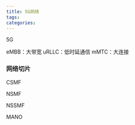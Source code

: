 ```yaml
---
title: 5G网络
tags:
categories:
---
```

5G

<!-- more -->

eMBB：大带宽
uRLLC：低时延通信
mMTC：大连接

### 网络切片
CSMF

NSMF

NSSMF

MANO
